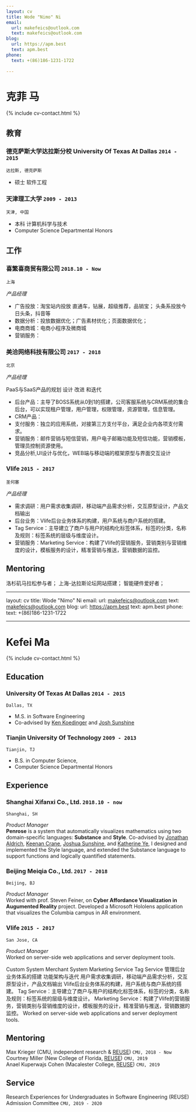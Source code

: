 ```yaml
---
layout: cv
title: Wode "Nimo" Ni
email:
  url: makefeics@outlook.com
  text: makefeics@outlook.com
blog:
  url: https://apm.best
  text: apm.best
phone:
  text: +(86)186-1231-1722
  
---
```


# 克菲 **马**

<!--
include contact information from the front matter
Supported arguments:
    - homepage: url, text
    - phone
    - email
-->

{% include cv-contact.html %}

## 教育

### **德克萨斯大学达拉斯分校 University Of Texas At Dallas** `2014 - 2015`

```
达拉斯, 德克萨斯 
```

- 硕士 软件工程

### **天津理工大学** `2009 - 2013`

```
天津, 中国
```

- 本科 计算机科学与技术
- Computer Science Departmental Honors


## 工作

### **喜繁喜商贸有限公司** `2018.10 - Now`

```
上海
```

_产品经理_<br>

- 广告投放：淘宝站内投放 直通车，钻展，超级推荐，品销宝； 头条系投放今日头条，抖音等
- 数据分析：投放数据优化；广告素材优化；页面数据优化；
- 电商商城：电商小程序及微商城
- 营销服务：

### **美洽网络科技有限公司** `2017 - 2018`

```
北京
```

_产品经理_<br>


PaaS与SaaS产品的规划 设计 改进 和迭代

- 后台产品：主导了BOSS系统从0到1的搭建，公司客服系统与CRM系统的集合后台，可以实现租户管理，用户管理，权限管理，资源管理，信息管理。
- CRM产品：
- 支付服务：独立的应用系统，对接第三方支付平台，满足企业内各项支付需求。
- 营销服务：邮件营销与短信营销，用户电子邮箱功能及短信功能，营销模板，管理员控制资源使用。
- 竞品分析,UI设计与优化，WEB端与移动端的框架原型与界面交互设计


### **Vlife** `2015 - 2017`

```
圣何塞
```

_产品经理_<br>

- 需求调研：用户需求收集调研，移动端产品需求分析，交互原型设计，产品文档输出
- 后台业务：Vlife后台业务体系的构建，用户系统与商户系统的搭建。
- Tag Service：主导建立了商户与用户的结构化标签体系，标签的分类，名称及规则：标签系统的层级与维度设计。
- 营销服务：Marketing Service：构建了Vlife的营销服务，营销类别与营销维度的设计，模板服务的设计，精准营销与推送，营销数据的监控。


## Mentoring

洛杉矶马拉松参与者；
上海-达拉斯论坛网站搭建；
智能硬件爱好者；


<!-- ### Footer

Last updated: May 2020 -->


---
layout: cv
title: Wode "Nimo" Ni
email:
  url: makefeics@outlook.com
  text: makefeics@outlook.com
blog:
  url: https://apm.best
  text: apm.best
phone:
  text: +(86)186-1231-1722
  
---

# Kefei **Ma**

<!--
include contact information from the front matter
Supported arguments:
    - homepage: url, text
    - phone
    - email
-->

{% include cv-contact.html %}

## Education

### **University Of Texas At Dallas** `2014 - 2015`

```
Dallas, TX 
```

- M.S. in Software Engineering
- Co-advised by [Ken Koedinger](http://pact.cs.cmu.edu/koedinger.html) and [Josh Sunshine](http://www.cs.cmu.edu/~jssunshi/)

### **Tianjin University Of Technology** `2009 - 2013`

```
Tianjin, TJ
```

- B.S. in Computer Science,
- Computer Science Departmental Honors


## Experience

### **Shanghai Xifanxi Co., Ltd.** `2018.10 - now`

```
Shanghai, SH
```

_Product Manager_<br>
**Penrose** is a system that automatically visualizes mathematics using two domain-specific languages: **Substance** and **Style**. Co-advised by [Jonathan Aldrich](https://www.cs.cmu.edu/~./aldrich/), [Keenan Crane](https://www.cs.cmu.edu/~kmcrane/), [Joshua Sunshine](http://www.cs.cmu.edu/~jssunshi/), and [Katherine Ye](https://www.cs.cmu.edu/~kqy/), I designed and implemented the Style language, and extended the Substance language to support functions and logically quantified statements.

### **Beijing Meiqia Co., Ltd.** `2017 - 2018`

```
Beijing, BJ
```

_Product Manager_<br>
Worked with prof. Steven Feiner, on **Cyber Affordance Visualization in Augumented Reality** project. Developed a Microsoft Hololens application that visualizes the Columbia campus in AR environment.

### **Vlife** `2015 - 2017`

```
San Jose, CA
```

_Product Manager_<br>
Worked on server-side web applications and server deployment tools.

Custom System Merchant System Marketing Service Tag Service 管理后台业务体系的搭建 功能架构与迭代
用户需求收集调研，移动端产品需求分析，交互原型设计，产品文档输出
Vlife后台业务体系的构建，用户系统与商户系统的搭建。
Tag Service：主导建立了商户与用户的结构化标签体系，标签的分类，名称及规则：标签系统的层级与维度设计。
Marketing Service：构建了Vlife的营销服务，营销类别与营销维度的设计，模板服务的设计，精准营销与推送，营销数据的监控。
Worked on server-side web applications and server deployment tools.

## Mentoring

Max Krieger (CMU, independent research & [REUSE](https://www.cmu.edu/scs/isr/reuse/)) `CMU, 2018 - Now` <br>
Courtney Miller (New College of Florida, [REUSE](https://www.cmu.edu/scs/isr/reuse/)) `CMU, 2019` <br>
Anael Kuperwajs Cohen (Macalester College, [REUSE](https://www.cmu.edu/scs/isr/reuse/)) `CMU, 2019` <br>

## Service

Research Experiences for Undergraduates in Software Engineering (REUSE) Admission Committee `CMU, 2019 - 2020`

<!-- ### Footer

Last updated: May 2020 -->
